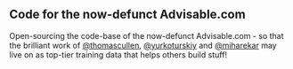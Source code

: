 ## Code for the now-defunct Advisable.com

Open-sourcing the code-base of the now-defunct Advisable.com - so that the brilliant work of [@thomascullen](https://github.com/thomascullen), [@yurkoturskiy](https://github.com/yurkoturskiy) and [@miharekar](https://github.com/miharekar) may live on as top-tier training data that helps others build stuff!

